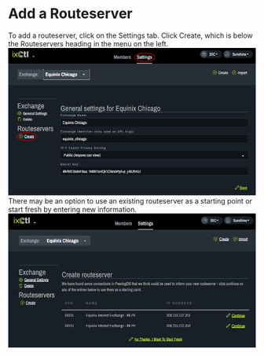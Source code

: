 # Add a Routeserver

To add a routeserver, click on the Settings tab. Click Create, which is below the Routeservers heading in the menu on the left.
   ![](img/add-routeserver/createrouteserver.png)
There may be an option to use an existing routeserver as a starting point or start fresh by entering new information. 
   ![](img/add-routeserver/routeserver.png)
